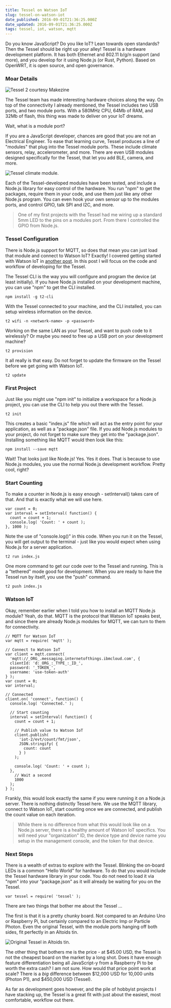 ```yaml
---
title: Tessel on Watson IoT
slug: tessel-on-watson-iot
date_published: 2016-09-01T21:36:25.000Z
date_updated: 2016-09-01T21:36:25.000Z
tags: tessel, iot, watson, mqtt
---
```


Do you know JavaScript?  Do you like IoT?  Lean towards open standards?  Then the Tessel should be right up your alley!  Tessel is a hardware development platform.  It has both Ethernet and 802.11 b/g/n support (and more), and you develop for it using Node.js (or Rust, Python).  Based on OpenWRT, it is open source, and open governance.

### Moar Details

![Tessel 2 courtesy Makezine](http://images.kevinhoyt.com/tessel.2.jpg)

The Tessel team has made interesting hardware choices along the way.  On top of the connectivity I already mentioned, the Tessel includes two USB ports, and two module ports.  With a 580MHz CPU, 64Mb of RAM, and 32Mb of flash, this thing was made to deliver on your IoT dreams.

Wait, what is a module port?

If you are a JavaScript developer, chances are good that you are not an Electrical Engineer.  To ease that learning curve, Tessel produces a line of "modules" that plug into the Tessel module ports.  These include climate sensors, relay, accelerometer, and more.  There are even USB modules designed specifically for the Tessel, that let you add BLE, camera, and more.

![Tessel climate module.](https://s3.amazonaws.com/technicalmachine-assets/product+pics/2014+05+15+production+modules/climate.jpg)

Each of the Tessel-developed modules have been tested, and include a Node.js library for easy control of the hardware.  You run "npm" to get the packages, require them in your code, and use them just like any other Node.js program.  You can even hook your own sensor up to the modules ports, and control GPIO, talk SPI and I2C, and more.

> One of my first projects with the Tessel had me wiring up a standard 5mm LED to the pins on a modules port.  From there I controlled the GPIO from Node.js.

### Tessel Configuration

There is Node.js support for MQTT, so does that mean you can just load that module and connect to Watson IoT?  Exactly!  I covered getting started with Watson IoT in [another post](http://www.kevinhoyt.com/2016/04/27/particle-photon-on-watson-iot/).  In this post I will focus on the code and workflow of developing for the Tessel.

The Tessel CLI is the way you will configure and program the device (at least initially).  If you have Node.js installed on your development machine, you can use "npm" to get the CLI installed.

    npm install -g t2-cli
    

With the Tessel connected to your machine, and the CLI installed, you can setup wireless information on the device.

    t2 wifi -n <network-name> -p <password>
    

Working on the same LAN as your Tessel, and want to push code to it wirelessly?  Or maybe you need to free up a USB port on your development machine?

    t2 provision
    

It all really is that easy.  Do not forget to update the firmware on the Tessel before we get going with Watson IoT.

    t2 update
    

### First Project

Just like you might use "npm init" to initialize a workspace for a Node.js project, you can use the CLI to help you out there with the Tessel.

    t2 init
    

This creates a basic "index.js" file which will act as the entry point for your application, as well as a "package.json" file.  If you add Node.js modules to your project, do not forget to make sure they get into the "package.json".  Installing something like MQTT would then look like this:

    npm install --save mqtt
    

Wait!  That looks just like Node.js!  Yes.  Yes it does.  That is because to use Node.js modules, you use the normal Node.js development workflow.  Pretty cool, right?

### Start Counting

To make a counter in Node.js is easy enough - setInterval() takes care of that.  And that is exactly what we will use here.

    var count = 0;
    var interval = setInterval( function() {
      count = count + 1;
      console.log( 'Count: ' + count );
    }, 1000 );
    

Note the use of "console.log()" in this code.  When you run it on the Tessel, you will get output to the terminal - just like you would expect when using Node.js for a server application.

    t2 run index.js
    

One more command to get our code over to the Tessel and running.  This is a "tethered" mode good for development.  When you are ready to have the Tessel run by itself, you use the "push" command.

    t2 push index.js
    

### Watson IoT

Okay, remember earlier when I told you how to install an MQTT Node.js module?  Yeah, do that.  MQTT is the protocol that Watson IoT speaks best, and since there are already Node.js modules for MQTT, we can turn to them for connectivity.

    // MQTT for Watson IoT
    var mqtt = require( 'mqtt' );
    
    // Connect to Watson IoT
    var client = mqtt.connect(
      'mqtt://_ORG_.messaging.internetofthings.ibmcloud.com', {
      clientId: 'd:_ORG_:_TYPE_:_ID_',
      password: '_TOKEN_',
      username: 'use-token-auth'
    } );
    var count = 0;
    var interval;
    
    // Connected
    client.on( 'connect', function() {
      console.log( 'Connected.' );
    	
      // Start counting
      interval = setInterval( function() {
        count = count + 1;
    		
        // Publish value to Watson IoT
        client.publish( 
          'iot-2/evt/count/fmt/json', 
          JSON.stringify( {
            count: count
          } ) 
        );
    		
        console.log( 'Count: ' + count );
      }, 
        // Wait a second
        1000 
      );
    } );
    

Frankly, this would look exactly the same if you were running it on a Node.js server.  There is nothing distinctly Tessel here.  We use the MQTT library, connect to Watson IoT, start counting once we are connected, and publish the count value on each iteration.

> While there is no difference from what this would look like on a Node.js server, there is a healthy amount of Watson IoT specifics.  You will need your "organization" ID, the device type and device name you setup in the management console, and the token for that device.

### Next Steps

There is a wealth of extras to explore with the Tessel.  Blinking the on-board LEDs is a common "Hello World" for hardware.  To do that you would include the Tessel hardware library in your code.  You do not need to load it via "npm" into your "package.json" as it will already be waiting for you on the Tessel.

    var tessel = require( 'tessel' );
    

There are two things that bother me about the Tessel ...

The first is that it is a pretty chunky board.  Not compared to an Arduino Uno or Raspberry Pi, but certainly compared to an Electric Imp or Particle Photon.  Even the original Tessel, with the module ports hanging off both sides, fit perfectly in an Altoids tin.

![Original Tessel in Altoids tin.](http://images.kevinhoyt.com/tessel.altoids.jpg)

The other thing that bothers me is the price - at $45.00 USD, the Tessel is not the cheapest board on the market by a long shot.  Does it have enough feature differentiation being all JavaScript-y from a Raspberry Pi to be worth the extra cash?  I am not sure.  How would that price point work at scale?  There is a *big* difference between $12,000 USD for 10,000 units (Photon P1), and $450,000 USD (Tessel).

As far as development goes however, and the pile of hobbyist projects I have stacking up, the Tessel is a great fit with just about the easiest, most comfortable, workflow out there.
